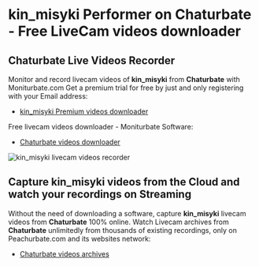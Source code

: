 # kin_misyki Performer on Chaturbate - Free LiveCam videos downloader

## Chaturbate Live Videos Recorder

Monitor and record livecam videos of **kin_misyki** from **Chaturbate** with Moniturbate.com
Get a premium trial for free by just and only registering with your Email address:
* [kin_misyki Premium videos downloader](https://moniturbate.com/request-demo-licence-key.html)

Free livecam videos downloader - Moniturbate Software:
* [Chaturbate videos downloader](https://moniturbate.com/moniturbate-download-software.html)

![kin_misyki livecam videos recorder](https://peachurnet.com/templates/moniturbate-software.png)


## Capture kin_misyki videos from the Cloud and watch your recordings on Streaming

Without the need of downloading a software, capture **kin_misyki** livecam videos from **Chaturbate** 100% online.
Watch Livecam archives from **Chaturbate** unlimitedly from thousands of existing recordings, only on Peachurbate.com and its websites network:
* [Chaturbate videos archives](https://peachurnet.com/)